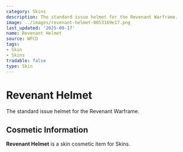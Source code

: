 ```yaml
---
category: Skins
description: The standard issue helmet for the Revenant Warframe.
image: ../images/revenant-helmet-0053169e17.png
last_updated: '2025-09-17'
name: Revenant Helmet
source: WFCD
tags:
- Skin
- Skins
tradable: false
type: Skin
---
```


# Revenant Helmet

The standard issue helmet for the Revenant Warframe.

## Cosmetic Information

**Revenant Helmet** is a skin cosmetic item for Skins.

